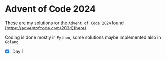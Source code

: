 # Advent of Code 2024

These are my solutions for the `Advent of Code 2024` found [https://adventofcode.com/2024](here).

Coding is done mostly in `Python`, some solutions maybe implemented also in `Golang`

- [x] Day 1
